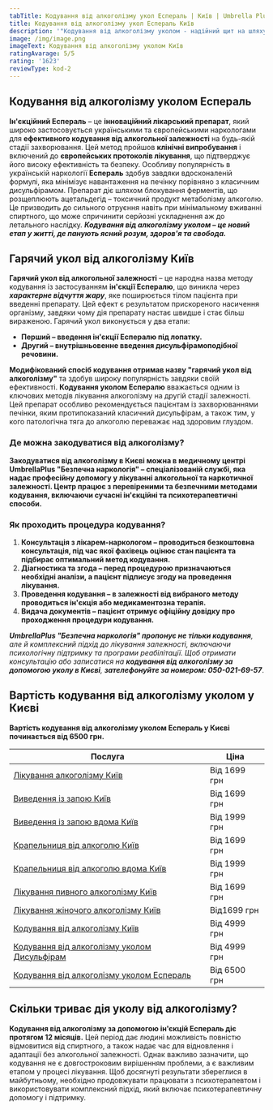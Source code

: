 ```yaml
---
tabTitle: Кодування від алкоголізму укол Еспераль | Київ | Umbrella Plus | Від 6500 грн
title: Кодування від алкоголізму укол Еспераль Київ
description: '"Кодування від алкоголізму уколом - надійний щит на шляху до тверезості!"'
image: /img/image.png
imageText: Кодування від алкоголізму уколом Київ
ratingAvarage: 5/5
rating: '1623'
reviewType: kod-2
---
```


## Кодування від алкоголізму уколом Еспераль

**Ін'єкційний Еспераль** – це **інноваційний лікарський препарат**, який широко застосовується українськими та європейськими наркологами для **ефективного кодування від алкогольної залежності** на будь-якій стадії захворювання. Цей метод пройшов **клінічні випробування** і включений до **європейських протоколів лікування**, що підтверджує його високу ефективність та безпеку. Особливу популярність в українській наркології **Еспераль** здобув завдяки вдосконаленій формулі, яка мінімізує навантаження на печінку порівняно з класичним дисульфірамом. Препарат діє шляхом блокування ферментів, що розщеплюють ацетальдегід – токсичний продукт метаболізму алкоголю. Це призводить до сильного отруєння навіть при мінімальному вживанні спиртного, що може спричинити серйозні ускладнення аж до летального наслідку. ***Кодування від алкоголізму уколом – це новий етап у житті, де панують ясний розум, здоров'я та свобода.***

## Гарячий укол від алкоголізму Київ

**Гарячий укол від алкогольної залежності** – це народна назва методу кодування із застосуванням **ін'єкції Еспералю**, що виникла через ***характерне відчуття жару***, яке поширюється тілом пацієнта при введенні препарату. Цей ефект є результатом прискореного насичення організму, завдяки чому дія препарату настає швидше і стає більш вираженою. Гарячий укол виконується у два етапи:

* **Перший – введення ін'єкції Еспералю під лопатку.**
* **Другий – внутрішньовенне введення дисульфірамоподібної речовини.**

**Модифікований спосіб кодування отримав назву "гарячий укол від алкоголізму"** та здобув широку популярність завдяки своїй ефективності. **Кодування уколом Еспералю** вважається одним із ключових методів лікування алкоголізму на другій стадії залежності. Цей препарат особливо рекомендується пацієнтам із захворюваннями печінки, яким протипоказаний класичний дисульфірам, а також тим, у кого патологічна тяга до алкоголю переважає над здоровим глуздом.

### Де можна закодуватися від алкоголізму?

**Закодуватися від алкоголізму в Києві можна в медичному центрі UmbrellaPlus "Безпечна наркологія" – спеціалізованій службі, яка надає професійну допомогу у лікуванні алкогольної та наркотичної залежності. Центр працює з перевіреними та безпечними методами кодування, включаючи сучасні ін'єкційні та психотерапевтичні способи.**

### Як проходить процедура кодування?

1. **Консультація з лікарем-наркологом – проводиться безкоштовна консультація, під час якої фахівець оцінює стан пацієнта та підбирає оптимальний метод кодування.**
2. **Діагностика та згода – перед процедурою призначаються необхідні аналізи, а пацієнт підписує згоду на проведення лікування.**
3. **Проведення кодування – в залежності від вибраного методу проводиться ін'єкція або медикаментозна терапія.**
4. **Видача документів – пацієнт отримує офіційну довідку про проходження процедури кодування.**

***UmbrellaPlus "Безпечна наркологія" пропонує не тільки кодування**, але й комплексний підхід до лікування залежності, включаючи психологічну підтримку та програми реабілітації. Щоб отримати консультацію або записатися на **кодування від алкоголізму за допомогою уколу в Києві**, **зателефонуйте за номером: 050-021-69-57***.

## Вартість кодування від алкоголізму уколом у Києві

**Вартість кодування від алкоголізму уколом Еспераль у Києві починається від 6500 грн.**

| Послуга                                                                                                                         | Ціна         |
| ------------------------------------------------------------------------------------------------------------------------------- | ------------ |
| [Лікування алкоголізму Київ](https://umbrella-plus.com.ua/uk/kiev/likyvania-alkogolizmy-kiev/)                                  | Від 1699 грн |
| [Виведення із запою Київ](https://umbrella-plus.com.ua/uk/kiev/vivod-iz-zapoia-kiev-ua/)                                        | Від 1699 грн |
| [Виведення із запою вдома Київ](https://umbrella-plus.com.ua/uk/kiev/vivod-iz-zapoia-na-domy-kiev-ua/)                          | Від 1999 грн |
| [Крапельниця від алкоголю Київ](https://umbrella-plus.com.ua/uk/kiev/kapelnica_ot_alkogola_kiev/)                               | Від 1699 грн |
| [Крапельниця від алкоголю вдома Київ](https://umbrella-plus.com.ua/uk/kiev/kapelnica_ot_alkogola_na_dom_kiev/)                  | Від 1999 грн |
| [Лікування пивного алкоголізму Київ](https://umbrella-plus.com.ua/uk/kiev/likyvania-pivnogo-alkogolizma-kyiv/)                  | Від 1699 грн |
| [Лікування жіночого алкоголізму Київ](https://umbrella-plus.com.ua/uk/kiev/likyvania-jenskogo-alkogolizma-kiev/)                | Від1699 грн  |
| [Кодування від алкоголізму Київ](https://umbrella-plus.com.ua/uk/kiev/kodirovka-ot-alkogolia-kiev-ua/)                          | Від 4999 грн |
| [Кодування від алкоголізму уколом Дисульфірам](https://umbrella-plus.com.ua/uk/kiev/kodirovka-ot-alkogolia-disulfiram-kiev-ua/) | Від 4999 грн |
| [Кодування від алкоголізму уколом Еспераль](https://umbrella-plus.com.ua/uk/kiev/kodirovka-ot-alkogolizma-espiarl-kiev-ua/)     | Від 6500 грн |

## Скільки триває дія уколу від алкоголізму?

**Кодування від алкоголізму за допомогою ін'єкцій Еспераль діє протягом 12 місяців.** Цей період дає людині можливість повністю відмовитися від спиртного, а також надає час для відновлення і адаптації без алкогольної залежності. Однак важливо зазначити, що кодування не є довгостроковим вирішенням проблеми, а є важливим етапом у процесі лікування. Щоб досягнуті результати збереглися в майбутньому, необхідно продовжувати працювати з психотерапевтом і використовувати комплексний підхід, який включає психотерапевтичну допомогу і підтримку.
